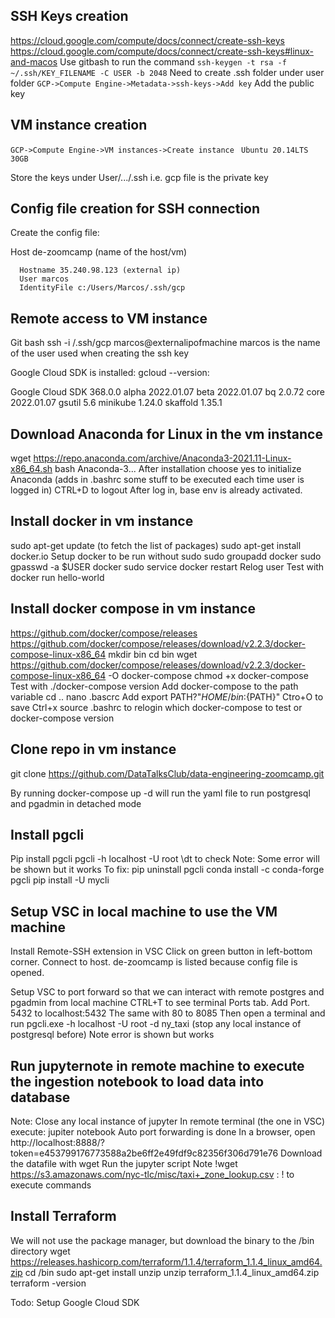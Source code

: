 ## SSH Keys creation

https://cloud.google.com/compute/docs/connect/create-ssh-keys
https://cloud.google.com/compute/docs/connect/create-ssh-keys#linux-and-macos
Use gitbash to run the command
`ssh-keygen -t rsa -f ~/.ssh/KEY_FILENAME -C USER -b 2048`
Need to create .ssh folder under user folder
`GCP->Compute Engine->Metadata->ssh-keys->Add key`
Add the public key

## VM instance creation
`GCP->Compute Engine->VM instances->Create instance`
` Ubuntu 20.14LTS 30GB`

Store the keys under User/.../.ssh
i.e. gcp file is the private key

## Config file creation for SSH connection

Create the config file:

Host de-zoomcamp (name of the host/vm)
```
  Hostname 35.240.98.123 (external ip)
  User marcos
  IdentityFile c:/Users/Marcos/.ssh/gcp
```

## Remote access to VM instance

Git bash
  ssh -i /.ssh/gcp marcos@externalipofmachine
  marcos is the name of the user used when creating the ssh key

  Google Cloud SDK is installed:
  gcloud --version:

  Google Cloud SDK 368.0.0
  alpha 2022.01.07
  beta 2022.01.07
  bq 2.0.72
  core 2022.01.07
  gsutil 5.6 
  minikube 1.24.0
  skaffold 1.35.1

## Download Anaconda for Linux in the vm instance

  wget https://repo.anaconda.com/archive/Anaconda3-2021.11-Linux-x86_64.sh
  bash Anaconda-3...
  After installation choose yes to initialize Anaconda (adds in .bashrc some stuff to be executed each time user is logged in)
  CTRL+D to logout
  After log in, base env is already activated.

## Install docker in vm instance

sudo apt-get update (to fetch the list of packages)
sudo apt-get install docker.io
Setup docker to be run without sudo
  sudo groupadd docker
  sudo gpasswd -a $USER docker
  sudo service docker restart
  Relog user
  Test with docker run hello-world

## Install docker compose in vm instance

https://github.com/docker/compose/releases
https://github.com/docker/compose/releases/download/v2.2.3/docker-compose-linux-x86_64
mkdir bin
cd bin
wget https://github.com/docker/compose/releases/download/v2.2.3/docker-compose-linux-x86_64 -O docker-compose
chmod +x docker-compose
Test with ./docker-compose version
Add docker-compose to the path variable
cd .. 
nano .bascrc
Add export PATH?"${HOME}/bin:${PATH}"
Ctro+O to save
Ctrl+x
source .bashrc to relogin
which docker-compose to test or docker-compose version

## Clone repo in vm instance

git clone https://github.com/DataTalksClub/data-engineering-zoomcamp.git

By running docker-compose up -d will run the yaml file to run postgresql and pgadmin in detached mode

## Install pgcli

Pip install pgcli
pgcli -h localhost -U root
\dt to check
Note: Some error will be shown but it works
To fix:
pip uninstall pgcli
conda install -c conda-forge pgcli
pip install -U mycli

## Setup VSC in local machine to use the VM machine

Install Remote-SSH extension in VSC
Click on green button in left-bottom corner. Connect to host. de-zoomcamp is listed because config file is opened.

Setup VSC to port forward so that we can interact with remote postgres and pgadmin from local machine
CTRL+T to see terminal
Ports tab. Add Port. 5432 to localhost:5432
The same with 80 to 8085
Then open a terminal and run pgcli.exe -h localhost -U root -d ny_taxi
(stop any local instance of postgresql before)
Note error is shown but works

## Run jupyternote in remote machine to execute the ingestion notebook to load data into database

Note: Close any local instance of jupyter
In remote terminal (the one in VSC) execute: jupiter notebook
Auto port forwarding is done
In a browser, open http://localhost:8888/?token=e453799176773588a2be6ff2e49fdf9c82356f306d791e76
Download the datafile with wget 
Run the jupyter script
Note !wget https://s3.amazonaws.com/nyc-tlc/misc/taxi+_zone_lookup.csv :  ! to execute commands

## Install Terraform

We will not use the package manager, but download the binary to the /bin directory
wget https://releases.hashicorp.com/terraform/1.1.4/terraform_1.1.4_linux_amd64.zip
cd /bin
sudo apt-get install unzip
unzip terraform_1.1.4_linux_amd64.zip
terraform -version


Todo: Setup Google Cloud SDK



